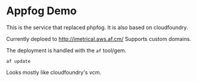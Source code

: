 # Appfog Demo


This is the service that replaced phpfog. It is also based on cloudfoundry.

Currently deploed to http://imetrical.aws.af.cm/
Supports custom domains.

The deployment is handled with the `af` tool/gem.

    af update

Looks mostly like cloudfoundry's vcm.

